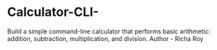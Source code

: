 # Calculator-CLI-
Build a simple command-line calculator that performs basic arithmetic: addition, subtraction, multiplication, and division.
Author - Richa Roy
